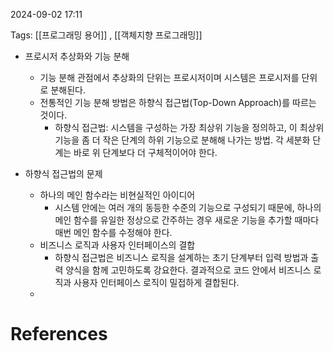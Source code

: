 
2024-09-02 17:11

Tags: [[프로그래밍 용어]] , [[객체지향 프로그래밍]]


- 프로시저 추상화와 기능 분해
	- 기능 분해 관점에서 추상화의 단위는 프로시저이며 시스템은 프로시저를 단위로 분해된다.
	- 전통적인 기능 분해 방법은 하향식 접근법(Top-Down Approach)를 따르는 것이다.
		- 하향식 접근법: 시스템을 구성하는 가장 최상위 기능을 정의하고, 이 최상위 기능을 좀 더 작은 단계의 하위 기능으로 분해해 나가는 방법. 각 세분화 단계는 바로 위 단계보다 더 구체적이어야 한다.


- 하향식 접근법의 문제
	- 하나의 메인  함수라는 비현실적인 아이디어
		- 시스템 안에는 여러 개의 동등한 수준의 기능으로 구성되기 때문에, 하나의 메인 함수를 유일한 정상으로 간주하는 경우 새로운 기능을 추가할 때마다 매번 메인 함수를 수정해야 한다.
	 - 비즈니스 로직과 사용자 인터페이스의 결합
		 - 하향식 접근법은 비즈니스 로직을 설계하는 초기 단계부터 입력 방법과 출력 양식을 함께 고민하도록 강요한다. 결과적으로 코드 안에서 비즈니스 로직과 사용자 인터페이스 로직이 밀접하게 결합된다.
	- 


# References